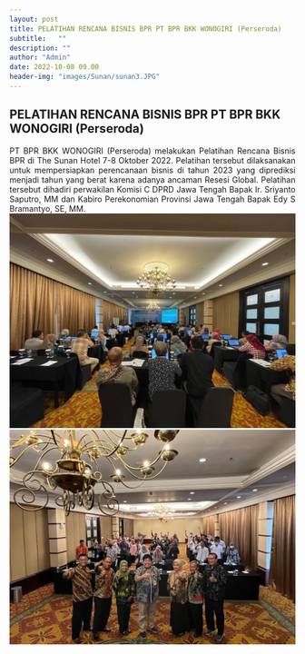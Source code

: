 ```yaml
---
layout: post
title: PELATIHAN RENCANA BISNIS BPR PT BPR BKK WONOGIRI (Perseroda)
subtitle:   ""
description: ""
author: "Admin"
date: 2022-10-08 09.00
header-img: "images/Sunan/sunan3.JPG"
---
```


## PELATIHAN RENCANA BISNIS BPR PT BPR BKK WONOGIRI (Perseroda)

<div style="text-align: justify;">
PT BPR BKK WONOGIRI (Perseroda) melakukan Pelatihan Rencana Bisnis BPR di The Sunan Hotel 7-8 Oktober 2022. Pelatihan tersebut dilaksanakan untuk mempersiapkan perencanaan bisnis di tahun 2023 yang diprediksi menjadi tahun yang berat karena adanya ancaman Resesi Global. Pelatihan tersebut dihadiri perwakilan Komisi C DPRD Jawa Tengah Bapak Ir. Sriyanto Saputro, MM dan Kabiro Perekonomian Provinsi Jawa Tengah Bapak Edy S Bramantyo, SE, MM.
</div>

<img src="/images/Sunan/sunan1.JPG" class="img-responsive img-centered" alt="">

<img src="/images/Sunan/sunan2.JPG" class="img-responsive img-centered" alt="">
